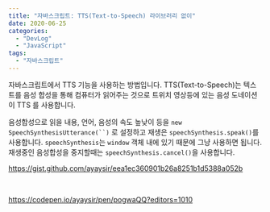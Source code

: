 ```yaml
---
title: "자바스크립트: TTS(Text-to-Speech) 라이브러리 없이"
date: 2020-06-25
categories: 
  - "DevLog"
  - "JavaScript"
tags: 
  - "자바스크립트"
---
```


자바스크립트에서 TTS 기능을 사용하는 방법입니다. TTS(Text-to-Speech)는 텍스트를 음성 합성을 통해 컴퓨터가 읽어주는 것으로 트위치 영상등에 있는 음성 도네이션이 TTS 를 사용합니다.

음성합성으로 읽을 내용, 언어, 음성의 속도 높낮이 등을 `new SpeechSynthesisUtterance(``)` 로 설정하고 재생은 `speechSynthesis.speak()`를 사용합니다. `speechSynthesis`는 `window` 객체 내에 있기 때문에 그냥 사용하면 됩니다. 재생중인 음성합성을 중지할때는 `speechSynthesis.cancel()`을 사용합니다.

https://gist.github.com/ayaysir/eea1ec360901b26a8251b1d5388a052b

 

https://codepen.io/ayaysir/pen/pogwaQQ?editors=1010

